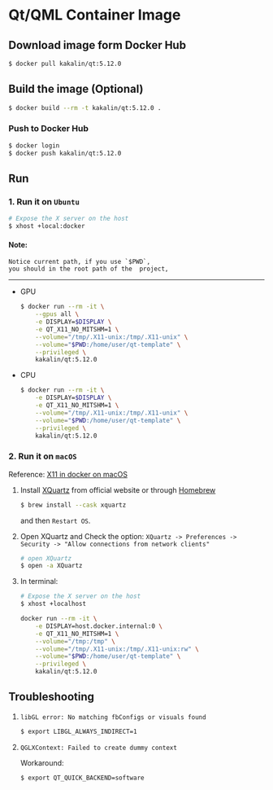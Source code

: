 # Qt/QML Container Image

## Download image form Docker Hub

```bash
$ docker pull kakalin/qt:5.12.0
```

## Build the image (Optional)

```bash
$ docker build --rm -t kakalin/qt:5.12.0 .
```

### Push to Docker Hub

```bash
$ docker login
$ docker push kakalin/qt:5.12.0
```

## Run

### 1. Run it on `Ubuntu`

```bash
# Expose the X server on the host
$ xhost +local:docker
```

#### Note:

```
Notice current path, if you use `$PWD`,
you should in the root path of the  project,
```
---

- GPU

    ```bash
    $ docker run --rm -it \
        --gpus all \
        -e DISPLAY=$DISPLAY \
        -e QT_X11_NO_MITSHM=1 \
        --volume="/tmp/.X11-unix:/tmp/.X11-unix" \
        --volume="$PWD:/home/user/qt-template" \
        --privileged \
        kakalin/qt:5.12.0
    ```

- CPU

    ```bash
    $ docker run --rm -it \
        -e DISPLAY=$DISPLAY \
        -e QT_X11_NO_MITSHM=1 \
        --volume="/tmp/.X11-unix:/tmp/.X11-unix" \
        --volume="$PWD:/home/user/qt-template" \
        --privileged \
        kakalin/qt:5.12.0
    ```

### 2. Run it on `macOS`

Reference: [X11 in docker on macOS](https://gist.github.com/cschiewek/246a244ba23da8b9f0e7b11a68bf3285)

1. Install [XQuartz](https://dl.bintray.com/xquartz/downloads/XQuartz-2.7.11.dmg) from official website or through [Homebrew](https://brew.sh/)

    ```bash
    $ brew install --cask xquartz
    ```

    and then `Restart OS`.

2. Open XQuartz and Check the option: `XQuartz -> Preferences -> Security -> "Allow connections from network clients"`

    ```bash
    # open XQuartz
    $ open -a XQuartz
    ```

3. In terminal:

    ```bash
    # Expose the X server on the host
    $ xhost +localhost
    ```

    ```bash
    docker run --rm -it \
        -e DISPLAY=host.docker.internal:0 \
        -e QT_X11_NO_MITSHM=1 \
        --volume="/tmp:/tmp" \
        --volume="/tmp/.X11-unix:/tmp/.X11-unix:rw" \
        --volume="$PWD:/home/user/qt-template" \
        --privileged \
        kakalin/qt:5.12.0
    ```

## Troubleshooting

1. `libGL error: No matching fbConfigs or visuals found`

    ```bash
    $ export LIBGL_ALWAYS_INDIRECT=1
    ```

2. `QGLXContext: Failed to create dummy context`

    Workaround:

    ```bash
    $ export QT_QUICK_BACKEND=software
    ```
